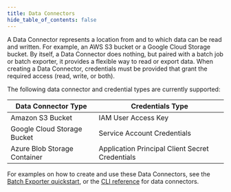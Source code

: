 ```yaml
---
title: Data Connectors
hide_table_of_contents: false
---
```


A Data Connector represents a location from and to which data can be read and written. For example, an AWS S3 bucket
or a Google Cloud Storage bucket. By itself, a Data Connector does nothing, but paired with a batch job or batch exporter,
it provides a flexible way to read or export data. When creating a Data Connector, credentials must be provided that grant the required access (read, write, or both).

The following data connector and credential types are currently supported:

| Data Connector Type          | Credentials Type                                |
| -------------------          | -----------------                               |
| Amazon S3 Bucket             | IAM User Access Key                             |
| Google Cloud Storage Bucket  | Service Account Credentials                     |
| Azure Blob Storage Container | Application Principal Client Secret Credentials |

For examples on how to create and use these Data Connectors, see the [Batch Exporter quickstart](docs/03-quickstart/02-batch/batch-exporter.md),
or the [CLI reference](/04-reference/01-cli-reference/strm/create/data-connector/index.md) for data connectors.
